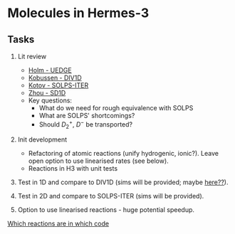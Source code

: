 # Molecules in Hermes-3

## Tasks

1. Lit review
    * [Holm - UEDGE](./Holm2023.md)
    * [Kobussen - DIV1D](./Kobussen2025.md)
    * [Kotov - SOLPS-ITER](./Kotov2008.md)
    * [Zhou - SD1D](./Zhou2022.md)
    * Key questions:
      * What do we need for rough equivalence with SOLPS
      * What are SOLPS' shortcomings?
      * Should $D_2^+$, $D^-$ be transported?

2. Init development
   * Refactoring of atomic reactions (unify hydrogenic, ionic?). Leave open option to use linearised rates (see below).
   * Reactions in H3 with unit tests
3. Test in 1D and compare to DIV1D (sims will be provided; maybe [here??](https://zenodo.org/records/15236644)).
4. Test in 2D and compare to SOLPS-ITER (sims will be provided).
5. Option to use linearised reactions - huge potential speedup.


[Which reactions are in which code](reactions.md)
